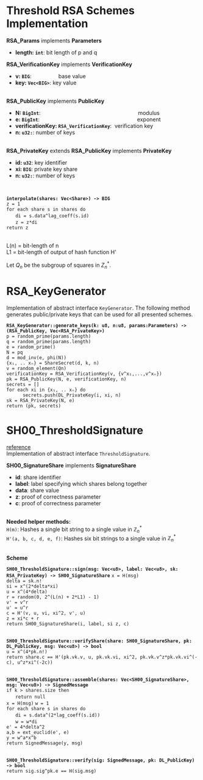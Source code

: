 # Threshold RSA Schemes Implementation

**RSA_Params** implements **Parameters**
- **length: `int`**: bit length of p and q

**RSA_VerificationKey** implements **VerificationKey**
- **v: `BIG`**:&nbsp;&nbsp;&nbsp;&nbsp;&nbsp;&nbsp;&nbsp;&nbsp;&nbsp;&nbsp;&nbsp;&nbsp;&nbsp;&nbsp;&nbsp;&nbsp;&nbsp; base value
- **key: `Vec<BIG>`**: key value
<br><br>

**RSA_PublicKey** implements **PublicKey**
- **N: `BigInt`**:&nbsp;&nbsp;&nbsp;&nbsp;&nbsp;&nbsp;&nbsp;&nbsp;&nbsp;&nbsp;&nbsp;&nbsp;&nbsp;&nbsp;&nbsp;&nbsp;&nbsp;&nbsp;&nbsp;&nbsp;&nbsp;&nbsp;&nbsp;&nbsp;&nbsp;&nbsp;&nbsp;&nbsp;&nbsp;&nbsp;&nbsp;&nbsp;&nbsp;&nbsp;&nbsp;&nbsp;&nbsp;&nbsp;&nbsp;&nbsp;&nbsp;&nbsp;&nbsp;&nbsp;&nbsp;&nbsp;&nbsp;&nbsp;&nbsp;&nbsp;&nbsp;&nbsp;&nbsp;&nbsp;&nbsp;&nbsp;&nbsp;&nbsp;&nbsp;&nbsp;&nbsp;&nbsp;&nbsp;&nbsp; modulus
- **e: `BigInt`**:&nbsp;&nbsp;&nbsp;&nbsp;&nbsp;&nbsp;&nbsp;&nbsp;&nbsp;&nbsp;&nbsp;&nbsp;&nbsp;&nbsp;&nbsp;&nbsp;&nbsp;&nbsp;&nbsp;&nbsp;&nbsp;&nbsp;&nbsp;&nbsp;&nbsp;&nbsp;&nbsp;&nbsp;&nbsp;&nbsp;&nbsp;&nbsp;&nbsp;&nbsp;&nbsp;&nbsp;&nbsp;&nbsp;&nbsp;&nbsp;&nbsp;&nbsp;&nbsp;&nbsp;&nbsp;&nbsp;&nbsp;&nbsp;&nbsp;&nbsp;&nbsp;&nbsp;&nbsp;&nbsp;&nbsp;&nbsp;&nbsp;&nbsp;&nbsp;&nbsp;&nbsp;&nbsp;&nbsp;&nbsp; exponent
- **verificationKey: `RSA_VerificationKey`**:&nbsp; verification key
- **n: `u32:`**: number of keys
<br><br>

**RSA_PrivateKey** extends **RSA_PublicKey** implements **PrivateKey** 
- **id: `u32`**: key identifier
- **xi: `BIG`**: private key share
- **n: `u32:`**: number of keys

<br>

**`interpolate(shares: Vec<Share>) -> BIG`** <br>
`z = 1`<br>
`for each share s in shares do`<br>
&nbsp;&nbsp;&nbsp;&nbsp;&nbsp;&nbsp;`di = s.data^lag_coeff(s.id)`<br>
&nbsp;&nbsp;&nbsp;&nbsp;&nbsp;&nbsp;`z = z*di`<br>
`return z`<br><br>


L(n) = bit-length of n <br>
L1 = bit-length of output of hash function H'

Let $`Q_n`$ be the subgroup of squares in $`Z_n^{*}`$.

# RSA_KeyGenerator
Implementation of abstract interface `KeyGenerator`. The following method generates public/private keys that can be used for all presented schemes.

**`RSA_KeyGenerator::generate_keys(k: u8, n:u8, params:Parameters) -> (RSA_PublicKey, Vec<RSA_PrivateKey>)`** <br>
`p = random_prime(params.length)`<br>
`q = random_prime(params.length)`<br>
`e = random_prime()`<br>
`N = pq`<br>
`d = mod_inv(e, phi(N))`<br>
`{x₁, .. xₙ} = ShareSecret(d, k, n)`<br>
`v = random_element(Qn)`<br>
`verificationKey = RSA_VerificationKey(v, {v^x₁,...,v^xₙ})` <br>
`pk = RSA_PublicKey(N, e, verificationKey, n)`<br>
`secrets = []`<br>
`for each xi in {x₁, .. xₙ} do`<br>
`      secrets.push(DL_PrivateKey(i, xi, n)`<br>
`sk = RSA_PrivateKey(N, e)`<br>
`return (pk, secrets)`<br>


# SH00_ThresholdSignature
[reference](https://www.iacr.org/archive/eurocrypt2000/1807/18070209-new.pdf)<br>
Implementation of abstract interface `ThresholdSignature`.

**SH00_SignatureShare** implements **SignatureShare**
- **id**: share identifier
- **label**: label specifying which shares belong together
- **data**: share value
- **z**: proof of correctness parameter
- **c**: proof of correctness parameter 
<br><br>

**Needed helper methods:**<br>
```H(m)```: Hashes a single bit string to a single value in $`\mathbb{Z}_n^{*}`$<br>
```H'(a, b, c, d, e, f)```: Hashes six bit strings to a single value in $`\mathbb{Z}_n^{*}`$<br>
<br>


**Scheme**<br>

**`SH00_ThresholdSignature::sign(msg: Vec<u8>, label: Vec<u8>, sk: RSA_PrivateKey) -> SH00_SignatureShare`**
`x = H(msg)`<br>
`delta = sk.n!`<br>
`si = x^(2*delta*xi)`<br>
`u = x^(4*delta)`<br>
`r = random(0, 2^(L(n) + 2*L1) - 1)`<br>
`v' = v^r`<br>
`u' = u^r`<br>
`c = H'(v, u, vi, xi^2, v', u)` <br>
`z = xi*c + r`<br>
`return SH00_SignatureShare(i, label, si z, c)`<br><br>


**`SH00_ThresholdSignature::verifyShare(share: SH00_SignatureShare, pk: DL_PublicKey, msg: Vec<u8>) -> bool`**<br>
`u = x^(4*pk.n!)`<br>
`return share.c == H'(pk.vk.v, u, pk.vk.vi, xi^2, pk.vk.v^z*pk.vk.vi^(-c), u^z*xi^(-2c))`<br><br>

**`SH00_ThresholdSignature::assemble(shares: Vec<SH00_SignatureShare>, msg: Vec<u8>) -> SignedMessage`**<br>
`if k > shares.size then`<br>
&nbsp;&nbsp;&nbsp;&nbsp;&nbsp;&nbsp;`return null`<br>
`x = H(msg)`
`w = 1`<br>
`for each share s in shares do`<br>
&nbsp;&nbsp;&nbsp;&nbsp;&nbsp;&nbsp;`di = s.data^(2*lag_coeff(s.id))`<br>
&nbsp;&nbsp;&nbsp;&nbsp;&nbsp;&nbsp;`w = w*di`<br>
`e' = 4*delta^2`<br>
`a,b = ext_euclid(e', e)`<br>
`y = w^a*x^b`<br>
`return SignedMessage(y, msg)`<br><br>

**`SH00_ThresholdSignature::verify(sig: SignedMessage, pk: DL_PublicKey) -> bool`**<br>
`return sig.sig^pk.e == H(sig.msg)`<br><br>
